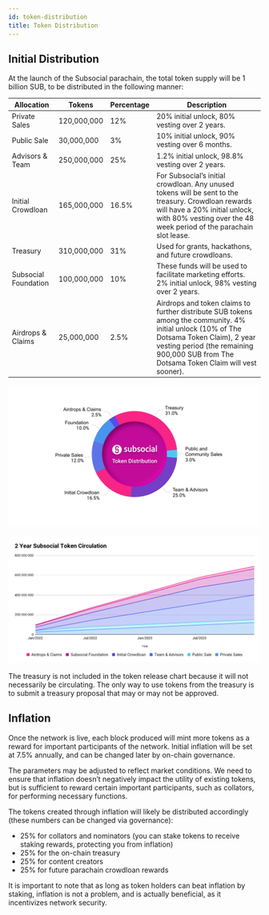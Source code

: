 ```yaml
---
id: token-distribution
title: Token Distribution
---
```


## Initial Distribution

At the launch of the Subsocial parachain, the total token supply will be 1 billion SUB, to be distributed in the following manner:

| Allocation | Tokens | Percentage | Description |
|--|--|--|--|
| Private Sales | 120,000,000 | 12% | 20% initial unlock, 80% vesting over 2 years. |
| Public Sale | 30,000,000 | 3% | 10% initial unlock, 90% vesting over 6 months. |
| Advisors & Team | 250,000,000 | 25% | 1.2% initial unlock, 98.8% vesting over 2 years. |
| Initial Crowdloan | 165,000,000 | 16.5% | For Subsocial’s initial crowdloan. Any unused tokens will be sent to the treasury. Crowdloan rewards will have a 20% initial unlock, with 80% vesting over the 48 week period of the parachain slot lease. |
| Treasury | 310,000,000 | 31% | Used for grants, hackathons, and future crowdloans. |
| Subsocial Foundation | 100,000,000 | 10% | These funds will be used to facilitate marketing efforts. 2% initial unlock, 98% vesting over 2 years. |
| Airdrops & Claims | 25,000,000 | 2.5% | Airdrops and token claims to further distribute SUB tokens among the community. 4% initial unlock (10% of The Dotsama Token Claim), 2 year vesting period (the remaining 900,000 SUB from The Dotsama Token Claim will vest sooner). |

![](../../../static/img/donut-token-distribution.png)

![](../../../static/img/vesting-schedule.png)

The treasury is not included in the token release chart because it will not necessarily be circulating. 
The only way to use tokens from the treasury is to submit a treasury proposal that may or may not be approved.

## Inflation

Once the network is live, each block produced will mint more tokens as a reward for important participants of the network. Initial inflation will be set at 7.5% annually, and can be changed later by on-chain governance.

The parameters may be adjusted to reflect market conditions. We need to ensure that inflation doesn’t negatively impact the utility of existing tokens, but is sufficient to reward certain important participants, such as collators, for performing necessary functions.

The tokens created through inflation will likely be distributed accordingly (these numbers can be changed via governance):

- 25% for collators and nominators (you can stake tokens to receive staking rewards, protecting you from inflation)
- 25% for the on-chain treasury
- 25% for content creators
- 25% for future parachain crowdloan rewards

It is important to note that as long as token holders can beat inflation by staking, 
inflation is not a problem, and is actually beneficial, as it incentivizes network security.
